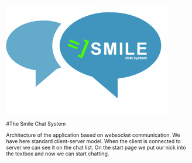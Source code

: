 <img height="300" src="https://github.com/p-rogulski/smile-chat-system/blob/master/client/app/assets/img/nick_page.png"/>

#The Smile Chat System

Architecture of the application based on websocket communication.
We have here standard client-server model.
When the client is connected to server we can see it on the chat list.
On the start page we put our nick into the textbox and now we can start chatting.
